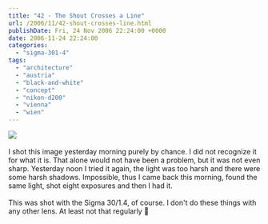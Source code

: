 ```yaml
---
title: "42 - The Shout Crosses a Line"
url: /2006/11/42-shout-crosses-line.html
publishDate: Fri, 24 Nov 2006 22:24:00 +0000
date: 2006-11-24 22:24:00
categories: 
  - "sigma-301-4"
tags: 
  - "architecture"
  - "austria"
  - "black-and-white"
  - "concept"
  - "nikon-d200"
  - "vienna"
  - "wien"
---
```

<a href="https://d25zfm9zpd7gm5.cloudfront.net/1200x1200/2006/20061124_094148_bw.jpg"><img src="https://d25zfm9zpd7gm5.cloudfront.net/0600x0600/2006/20061124_094148_bw.jpg"/></a><br/><br/>I shot this image yesterday morning purely by chance. I did not recognize it for what it is. That alone would not have been a problem, but it was not even sharp. Yesterday noon I tried it again, the light was too harsh and there were some harsh shadows. Impossible, thus I came back this morning, found the same light, shot eight exposures and then I had it.<br/><br/>This was shot with the Sigma 30/1.4, of course. I don't do these things with any other lens. At least not that regularly 🙂
